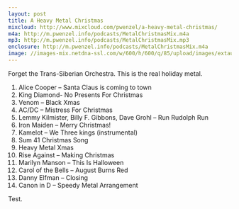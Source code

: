 ```yaml
---
layout: post
title: A Heavy Metal Christmas
mixcloud: http://www.mixcloud.com/pwenzel/a-heavy-metal-christmas/
m4a: http://m.pwenzel.info/podcasts/MetalChristmasMix.m4a
mp3: http://m.pwenzel.info/podcasts/MetalChristmasMix.mp3
enclosure: http://m.pwenzel.info/podcasts/MetalChristmasMix.m4a
image: //images-mix.netdna-ssl.com/w/600/h/600/q/85/upload/images/extaudio/100a5193-ce9e-47c4-88f1-b0c512e22441.jpg
---
```


Forget the Trans-Siberian Orchestra. This is the real holiday metal.

1. Alice Cooper – Santa Claus is coming to town
2. King Diamond- No Presents For Christmas
3. Venom – Black Xmas
4. AC/DC – Mistress For Christmas
5. Lemmy Kilmister, Billy F. Gibbons, Dave Grohl – Run Rudolph Run
6. Iron Maiden – Merry Christmas!
7. Kamelot – We Three kings (instrumental)
8. Sum 41 Christmas Song
9. Heavy Metal Xmas
10. Rise Against – Making Christmas
11. Marilyn Manson – This Is Halloween
12. Carol of the Bells – August Burns Red
13. Danny Elfman – Closing
14. Canon in D – Speedy Metal Arrangement

Test.

